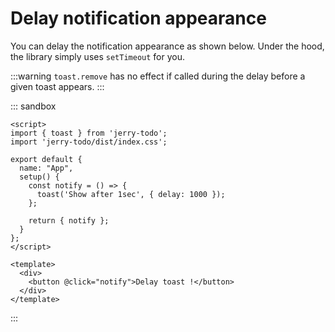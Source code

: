 # Delay notification appearance

You can delay the notification appearance as shown below. Under the hood, the library simply uses `setTimeout` for you.

:::warning
`toast.remove` has no effect if called during the delay before a given toast appears.
:::

::: sandbox
```vue App.vue
<script>
import { toast } from 'jerry-todo';
import 'jerry-todo/dist/index.css';

export default {
  name: "App",
  setup() {
    const notify = () => {
      toast('Show after 1sec', { delay: 1000 });
    };

    return { notify };
  }
};
</script>

<template>
  <div>
    <button @click="notify">Delay toast !</button>
  </div>
</template>
```
:::

